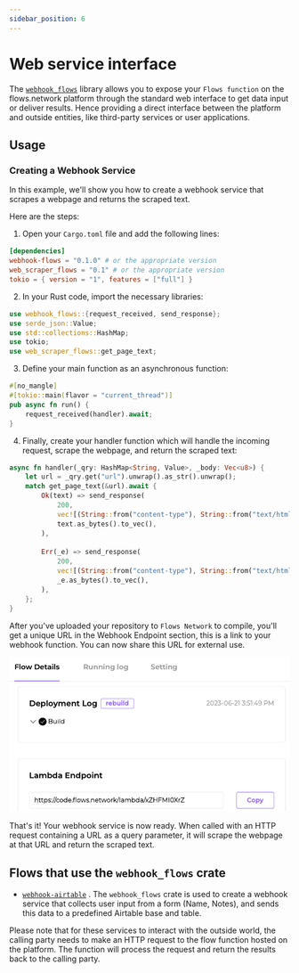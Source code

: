 ```yaml
---
sidebar_position: 6
---
```


# Web service interface

The [`webhook_flows`](https://docs.rs/webhook-flows/latest/webhook_flows/) library allows you to expose your `Flows function` on the flows.network platform through the standard web interface to get data input or deliver results. Hence providing a direct interface between the platform and outside entities, like third-party services or user applications.


## Usage
### Creating a Webhook Service

In this example, we'll show you how to create a webhook service that scrapes a webpage and returns the scraped text.

Here are the steps: 
1. Open your `Cargo.toml` file and add the following lines:

```toml
[dependencies]
webhook-flows = "0.1.0" # or the appropriate version
web_scraper_flows = "0.1" # or the appropriate version
tokio = { version = "1", features = ["full"] }
``` 
2. In your Rust code, import the necessary libraries:

```rust
use webhook_flows::{request_received, send_response};
use serde_json::Value;
use std::collections::HashMap;
use tokio;
use web_scraper_flows::get_page_text;
``` 
3. Define your main function as an asynchronous function:

```rust
#[no_mangle]
#[tokio::main(flavor = "current_thread")]
pub async fn run() {
    request_received(handler).await;
}
``` 
4. Finally, create your handler function which will handle the incoming request, scrape the webpage, and return the scraped text:

```rust
async fn handler(_qry: HashMap<String, Value>, _body: Vec<u8>) {
    let url = _qry.get("url").unwrap().as_str().unwrap();
    match get_page_text(&url).await {
        Ok(text) => send_response(
            200,
            vec![(String::from("content-type"), String::from("text/html"))],
            text.as_bytes().to_vec(),
        ),

        Err(_e) => send_response(
            200,
            vec![(String::from("content-type"), String::from("text/html"))],
            _e.as_bytes().to_vec(),
        ),
    };
}
```

After you've uploaded your repository to `Flows Network` to compile, you'll get a unique URL in the Webhook Endpoint section, this is a link to your webhook function. You can now share this URL for external use.

![](lambda-endpoint.png)

That's it! Your webhook service is now ready. When called with an HTTP request containing a URL as a query parameter, it will scrape the webpage at that URL and return the scraped text.


## Flows that use the `webhook_flows` crate 

- [`webhook-airtable`](https://github.com/flows-network/webhook-airtable) . The `webhook_flows` crate is used to create a webhook service that collects user input from a form (Name, Notes), and sends this data to a predefined Airtable base and table.

Please note that for these services to interact with the outside world, the calling party needs to make an HTTP request to the flow function hosted on the platform. The function will process the request and return the results back to the calling party.

